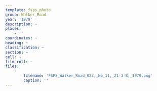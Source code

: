 ```yaml
---
template: fsps_photo
group: Walker_Road
year: '1979'
description: ~
places:
    - ''
coordinates: ~
heading: ~
classification: ~
section: ~
cell: ~
film_roll: ~
files:
    -
        filename: 'FSPS_Walker_Road_023,_No_11,_21-3-B,_1979.png'
        caption: ''
---
```

